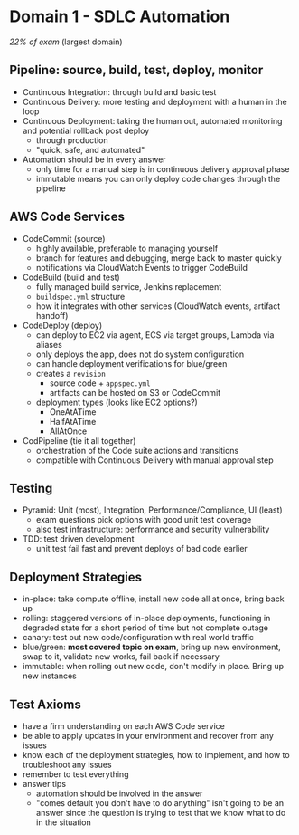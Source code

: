 # Domain 1 - SDLC Automation

_22% of exam_ (largest domain)

## Pipeline: source, build, test, deploy, monitor

- Continuous Integration: through build and basic test
- Continuous Delivery: more testing and deployment with a human in the loop
- Continuous Deployment: taking the human out, automated monitoring and potential rollback post deploy
  - through production
  - "quick, safe, and automated"
- Automation should be in every answer
  - only time for a manual step is in continuous delivery approval phase
  - immutable means you can only deploy code changes through the pipeline

## AWS Code Services

- CodeCommit (source)
  - highly available, preferable to managing yourself
  - branch for features and debugging, merge back to master quickly
  - notifications via CloudWatch Events to trigger CodeBuild
- CodeBuild (build and test)
  - fully managed build service, Jenkins replacement
  - `buildspec.yml` structure
  - how it integrates with other services (CloudWatch events, artifact handoff)
- CodeDeploy (deploy)
  - can deploy to EC2 via agent, ECS via target groups, Lambda via aliases
  - only deploys the app, does not do system configuration
  - can handle deployment verifications for blue/green
  - creates a `revision`
    - source code + `appspec.yml`
    - artifacts can be hosted on S3 or CodeCommit
  - deployment types (looks like EC2 options?)
    - OneAtATime
    - HalfAtATime
    - AllAtOnce
- CodPipeline (tie it all together)
  - orchestration of the Code suite actions and transitions
  - compatible with Continuous Delivery with manual approval step

## Testing

- Pyramid: Unit (most), Integration, Performance/Compliance, UI (least)
  - exam questions pick options with good unit test coverage
  - also test infrastructure: performance and security vulnerability
- TDD: test driven development
  - unit test fail fast and prevent deploys of bad code earlier

## Deployment Strategies

- in-place: take compute offline, install new code all at once, bring back up
- rolling: staggered versions of in-place deployments, functioning in degraded state for a short period of time but not complete outage
- canary: test out new code/configuration with real world traffic
- blue/green: **most covered topic on exam**, bring up new environment, swap to it, validate new works, fail back if necessary
- immutable: when rolling out new code, don't modify in place. Bring up new instances

## Test Axioms

- have a firm understanding on each AWS Code service
- be able to apply updates in your environment and recover from any issues
- know each of the deployment strategies, how to implement, and how to troubleshoot any issues
- remember to test everything
- answer tips
  - automation should be involved in the answer
  - "comes default you don't have to do anything" isn't going to be an answer since the question is trying to test that we know what to do in the situation
